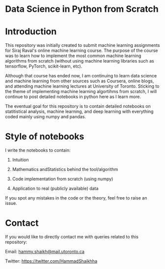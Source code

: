 # Data Science in Python from Scratch

# Introduction
This repository was initially created to submit machine learning assignments for Siraj Raval's online machine learning course. The purpose of the course was to learn how to implement the most common machine learning algorithms from scratch (without using machine learning libraries such as tensorflow, PyTorch, scikit-learn, etc).

Although that course has ended now, I am continuing to learn data science and machine learning from other sources such as Coursera, online blogs, and attending machine learning lectures at University of Toronto. Sticking to the theme of implementing machine learning algortihms from scratch, I will continue to post detailed notebooks in python here as I learn more. 

The eventual goal for this repository is to contain detailed notebooks on statitistical analysis, machine learning, and deep learning with everything coded mainly using numpy and pandas. 

# Style of notebooks
I write the notebooks to contain:

1) Intuition

2) Mathematics andStatistics behind the tool/algorithm

3) Code implementation from scratch (using numpy)

4) Application to real (publicly available) data

If you spot any mistakes in the code or the theory, feel free to raise an issue. 

# Contact
If you would like to directly contact me with queries related to this repository:

Email: <hammy.shaikh@mail.utoronto.ca>

Twitter: https://twitter.com/HammadShaikhha
